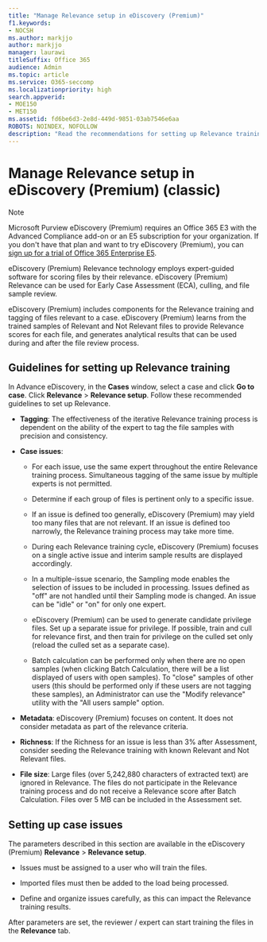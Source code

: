 ```yaml
---
title: "Manage Relevance setup in eDiscovery (Premium)"
f1.keywords:
- NOCSH
ms.author: markjjo
author: markjjo
manager: laurawi
titleSuffix: Office 365
audience: Admin
ms.topic: article
ms.service: O365-seccomp
ms.localizationpriority: high
search.appverid: 
- MOE150
- MET150
ms.assetid: fd6be6d3-2e8d-449d-9851-03ab7546e6aa
ROBOTS: NOINDEX, NOFOLLOW
description: "Read the recommendations for setting up Relevance training in eDiscovery (Premium) to score files by their relevance and generate analytical results."
---
```


# Manage Relevance setup in eDiscovery (Premium) (classic)

> [!NOTE]
> Microsoft Purview eDiscovery (Premium) requires an Office 365 E3 with the Advanced Compliance add-on or an E5 subscription for your organization. If you don't have that plan and want to try eDiscovery (Premium), you can [sign up for a trial of Office 365 Enterprise E5](https://go.microsoft.com/fwlink/p/?LinkID=698279). 
  
 eDiscovery (Premium) Relevance technology employs expert-guided software for scoring files by their relevance. eDiscovery (Premium) Relevance can be used for Early Case Assessment (ECA), culling, and file sample review. 
  
 eDiscovery (Premium) includes components for the Relevance training and tagging of files relevant to a case. eDiscovery (Premium) learns from the trained samples of Relevant and Not Relevant files to provide Relevance scores for each file, and generates analytical results that can be used during and after the file review process. 
  
## Guidelines for setting up Relevance training

 In Advance eDiscovery, in the **Cases** window, select a case and click **Go to case**. Click **Relevance** \> **Relevance setup**. Follow these recommended guidelines to set up Relevance. 
  
- **Tagging**: The effectiveness of the iterative Relevance training process is dependent on the ability of the expert to tag the file samples with precision and consistency.

- **Case issues**:
  
  - For each issue, use the same expert throughout the entire Relevance training process. Simultaneous tagging of the same issue by multiple experts is not permitted.
  
  - Determine if each group of files is pertinent only to a specific issue.

  - If an issue is defined too generally, eDiscovery (Premium) may yield too many files that are not relevant. If an issue is defined too narrowly, the Relevance training process may take more time. 

  - During each Relevance training cycle, eDiscovery (Premium) focuses on a single active issue and interim sample results are displayed accordingly.

  - In a multiple-issue scenario, the Sampling mode enables the selection of issues to be included in processing. Issues defined as "off" are not handled until their Sampling mode is changed. An issue can be "idle" or "on" for only one expert.

  - eDiscovery (Premium) can be used to generate candidate privilege files. Set up a separate issue for privilege. If possible, train and cull for relevance first, and then train for privilege on the culled set only (reload the culled set as a separate case). 

  - Batch calculation can be performed only when there are no open samples (when clicking Batch Calculation, there will be a list displayed of users with open samples). To "close" samples of other users (this should be performed only if these users are not tagging these samples), an Administrator can use the "Modify relevance" utility with the "All users sample" option.

- **Metadata**: eDiscovery (Premium) focuses on content. It does not consider metadata as part of the relevance criteria.

- **Richness**: If the Richness for an issue is less than 3% after Assessment, consider seeding the Relevance training with known Relevant and Not Relevant files.

- **File size**: Large files (over 5,242,880 characters of extracted text) are ignored in Relevance. The files do not participate in the Relevance training process and do not receive a Relevance score after Batch Calculation. Files over 5 MB can be included in the Assessment set.

## Setting up case issues

The parameters described in this section are available in the eDiscovery (Premium) **Relevance** \> **Relevance setup**.
  
- Issues must be assigned to a user who will train the files.

- Imported files must then be added to the load being processed.

- Define and organize issues carefully, as this can impact the Relevance training results.

After parameters are set, the reviewer / expert can start training the files in the **Relevance** tab.
